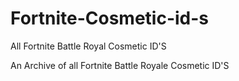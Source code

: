 # Fortnite-Cosmetic-id-s
All Fortnite Battle Royal Cosmetic ID'S

An Archive of all Fortnite Battle Royale Cosmetic ID'S
